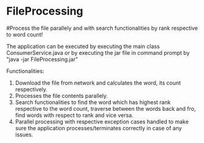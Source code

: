 # FileProcessing

#Process the file parallely and with search functionalities by rank respective to word count!

The application can be executed by executing the main class ConsumerService.java or by executing the jar file in command prompt
by "java -jar FileProcessing.jar"

Functionalities:

1. Download the file from network and calculates the word, its count respectively. 
2. Processes the file contents parallely. 
3. Search functionalities to find the word which has highest rank respective to the word count, traverse between the words back and fro, 
   find words with respect to rank and vice versa. 
4. Parallel processing with respective exception cases handled to make sure the application processes/terminates correctly in case of any issues. 





